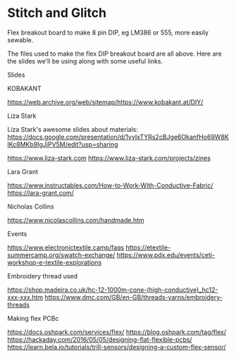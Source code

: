 # Stitch and Glitch

Flex breakout board to make 8 pin DIP, eg LM386 or 555, more easily sewable.

The files used to make the flex DIP breakout board are all above. Here are the slides we'll be using along with some useful links.

Slides


KOBAKANT

https://web.archive.org/web/sitemap/https://www.kobakant.at/DIY/

Liza Stark

Liza Stark's awesome slides about materials: https://docs.google.com/presentation/d/1vyIxTYRs2cBJge6OkanfHo69W8KlKc8MKb9IgJjPV5M/edit?usp=sharing

https://www.liza-stark.com
https://www.liza-stark.com/projects/zines

Lara Grant

https://www.instructables.com/How-to-Work-With-Conductive-Fabric/
https://lara-grant.com/

Nicholas Collins

https://www.nicolascollins.com/handmade.htm

Events

https://www.electronictextile.camp/faqs
https://etextile-summercamp.org/swatch-exchange/
https://www.pdx.edu/events/ceti-workshop-e-textile-explorations

Embroidery thread used

https://shop.madeira.co.uk/hc-12-1000m-cone-(high-conductive)_hc12-xxx-xxx.htm
https://www.dmc.com/GB/en-GB/threads-yarns/embroidery-threads

Making flex PCBc

https://docs.oshpark.com/services/flex/
https://blog.oshpark.com/tag/flex/
https://hackaday.com/2016/05/05/designing-flat-flexible-pcbs/
https://learn.bela.io/tutorials/trill-sensors/designing-a-custom-flex-sensor/
